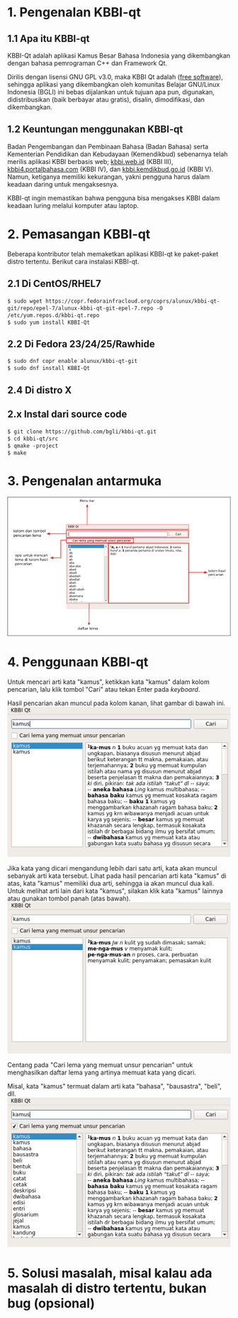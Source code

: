 # 1. Pengenalan KBBI-qt
## 1.1 Apa itu KBBI-qt
KBBI-Qt adalah aplikasi Kamus Besar Bahasa Indonesia yang dikembangkan dengan bahasa pemrograman C++ dan Framework Qt.

Dirilis dengan lisensi GNU GPL v3.0, maka KBBI Qt adalah ([free software](https://www.gnu.org/philosophy/free-sw.en.html)), sehingga aplikasi yang dikembangkan oleh komunitas Belajar GNU/Linux Indonesia (BGLI) ini bebas dijalankan untuk tujuan apa pun, digunakan, didistribusikan (baik berbayar atau gratis), disalin, dimodifikasi, dan dikembangkan.

## 1.2 Keuntungan menggunakan KBBI-qt
Badan Pengembangan dan Pembinaan Bahasa (Badan Bahasa) serta Kementerian Pendidikan dan Kebudayaan (Kemendikbud) sebenarnya telah merilis aplikasi KBBI berbasis web; [kbbi.web.id][0] (KBBI III), [kbbi4.portalbahasa.com][1] (KBBI IV), dan [kbbi.kemdikbud.go.id][2] (KBBI V). Namun, ketiganya memiliki kekurangan, yakni pengguna harus dalam keadaan daring untuk mengaksesnya.

KBBI-qt ingin memastikan bahwa pengguna bisa mengakses KBBI dalam keadaan luring melalui komputer atau laptop.

# 2. Pemasangan KBBI-qt
Beberapa kontributor telah memaketkan aplikasi KBBI-qt ke paket-paket distro tertentu. Berikut cara instalasi KBBI-qt.

## 2.1 Di CentOS/RHEL7
    $ sudo wget https://copr.fedorainfracloud.org/coprs/alunux/kbbi-qt-git/repo/epel-7/alunux-kbbi-qt-git-epel-7.repo -O /etc/yum.repos.d/kbbi-qt.repo
    $ sudo yum install KBBI-Qt

## 2.2 Di Fedora 23/24/25/Rawhide
    $ sudo dnf copr enable alunux/kbbi-qt-git
    $ sudo dnf install KBBI-Qt

## 2.4 Di distro X
## 2.x Instal dari source code
    $ git clone https://github.com/bgli/kbbi-qt.git
    $ cd kbbi-qt/src
    $ qmake -project
    $ make

# 3. Pengenalan antarmuka
![pengenalan antarmuka](gbr/pengenalan-antarmuka.png)

# 4. Penggunaan KBBI-qt
Untuk mencari arti kata "kamus", ketikkan kata "kamus" dalam kolom pencarian, lalu klik tombol "Cari" atau tekan Enter pada *keyboard*.

Hasil pencarian akan muncul pada kolom kanan, lihat gambar di bawah ini.
![cari kata](gbr/kbbi-qt-cari-kata.png)

Jika kata yang dicari mengandung lebih dari satu arti, kata akan muncul sebanyak arti kata tersebut. Lihat pada hasil pencarian arti kata "kamus" di atas, kata "kamus" memiliki dua arti, sehingga ia akan muncul dua kali. Untuk melihat arti lain dari kata "kamus", silakan klik kata "kamus" lainnya atau gunakan tombol panah (atas bawah).
![cari kata](gbr/kbbi-qt-cari-kata-1.png)

Centang pada "Cari lema yang memuat unsur pencarian" untuk menghasilkan daftar lema yang artinya memuat kata yang dicari.

Misal, kata "kamus" termuat dalam arti kata "bahasa", "bausastra", "beli", dll.
![cari kata](gbr/kbbi-qt-cari-kata-2.png)

# 5. Solusi masalah, misal kalau ada masalah di distro tertentu, bukan bug (opsional)

[0]: http://kbbi.web.id
[1]: http://kbbi4.portalbahasa.com
[2]: http://kbbi.kemdikbud.go.id/
[4]: https://www.gnu.org/philosophy/free-sw.en.html
